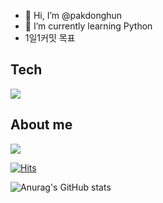 - 👋 Hi, I’m @pakdonghun
- 🌱 I’m currently learning Python
- 1일1커밋 목표

## Tech
<img src="https://img.shields.io/badge/Python-3766AB?style=flat-square&logo=Python&logoColor=white"/></a>



## About me
<a href="https://www.notion.so/3fe1fcfa117e4d02a9d501eb5e7c3e8b" target="_blank"><img src="https://img.shields.io/badge/Notion-%23000000.svg?style=for-the-badge&logo=notion&logoColor=white"/></a>
                
[![Hits](https://hits.seeyoufarm.com/api/count/incr/badge.svg?url=https%3A%2F%2Fgithub.com%2Fpakdonghun&count_bg=%2379C83D&title_bg=%23555555&icon=&icon_color=%23E7E7E7&title=hits&edge_flat=false)](https://hits.seeyoufarm.com)


![Anurag's GitHub stats](https://github-readme-stats.vercel.app/api?username=pakdonghun&show_icons=true&theme=radical)
